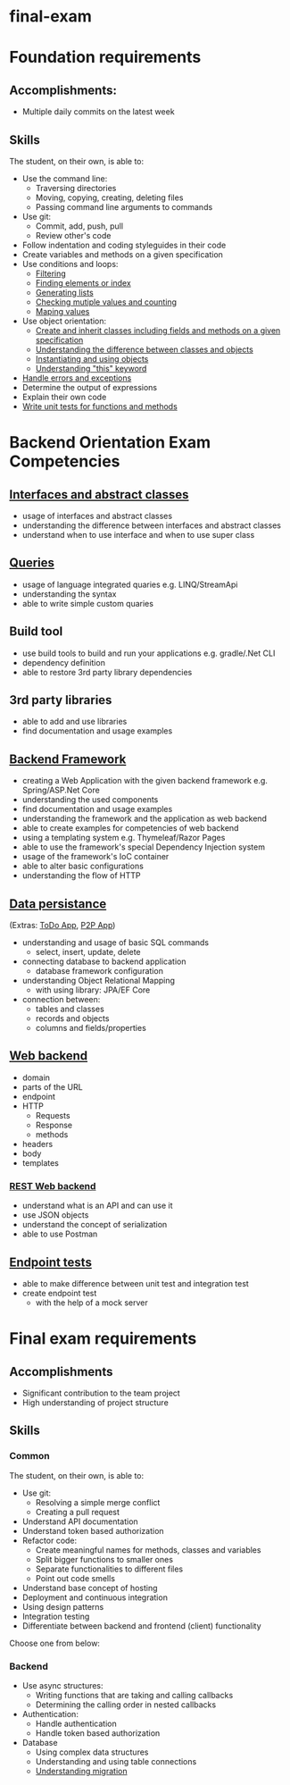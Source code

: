 # final-exam

# Foundation requirements

## Accomplishments:
- Multiple daily commits on the latest week

## Skills
The student, on their own, is able to:
- Use the command line:
  - Traversing directories
  - Moving, copying, creating, deleting files
  - Passing command line arguments to commands
- Use git:
  - Commit, add, push, pull
  - Review other's code
- Follow indentation and coding styleguides in their code
- Create variables and methods on a given specification
- Use conditions and loops:
  - [Filtering](https://github.com/greenfox-academy/fkenessey/blob/master/week-02/Day-4/Unique/src/Unique.java)
  - [Finding elements or index](https://github.com/greenfox-academy/fkenessey/blob/master/week-02/Day-4/Unique/src/Unique.java)
  - [Generating lists](https://github.com/greenfox-academy/fkenessey/blob/master/week-02/Day-4/Unique/src/Unique.java)
  - [Checking mutiple values and counting](https://github.com/greenfox-academy/fkenessey/blob/master/week-02/Day-4/Unique/src/Unique.java)
  - [Maping values](https://github.com/greenfox-academy/fkenessey/blob/master/week-02/Day-3/Exercise-14/src/Exercise14.java)
- Use object orientation:
  - [Create and inherit classes including fields and methods on a given specification](https://github.com/greenfox-academy/fkenessey/tree/master/week-04/Day-2/Exercise-02/src)
  - [Understanding the difference between classes and objects](https://github.com/greenfox-academy/fkenessey/blob/master/week-04/Day-2/Exercise-02/src/Garden.java)
  - [Instantiating and using objects](https://github.com/greenfox-academy/fkenessey/blob/master/week-04/Day-2/Exercise-02/src/Garden.java)
  - [Understanding "this" keyword](https://github.com/greenfox-academy/fkenessey/blob/master/week-04/Day-2/Exercise-02/src/Garden.java)
- [Handle errors and exceptions](https://github.com/greenfox-academy/fkenessey/blob/master/week-03/Day-1/Exercise-09/src/Exercise09ReversedOrder.java)
- Determine the output of expressions
- Explain their own code
- [Write unit tests for functions and methods](https://github.com/greenfox-academy/fkenessey/blob/master/week-04/Day-3/Exercise-08/test/AnimalTest.java)

# Backend Orientation Exam Competencies

## [Interfaces and abstract classes](https://github.com/greenfox-academy/matchmaking/tree/development/src/main/java/com/greenfoxacademy/matchmaking)
- usage of interfaces and abstract classes
- understanding the difference between interfaces and abstract classes
- understand when to use interface and when to use super class

## [Queries](https://github.com/greenfox-academy/fkenessey/blob/master/week-06/Day-2/Exercise-09/src/Exercise09.java)
  - usage of language integrated quaries e.g. LINQ/StreamApi
  - understanding the syntax
  - able to write simple custom quaries
  
## Build tool
- use build tools to build and run your applications e.g. gradle/.Net CLI
- dependency definition
- able to restore 3rd party library dependencies

## 3rd party libraries
- able to add and use libraries
- find documentation and usage examples

## [Backend Framework](https://github.com/greenfox-academy/matchmaking/tree/development/src/main/java/com/greenfoxacademy/matchmaking)
- creating a Web Application with the given backend framework e.g. Spring/ASP.Net Core
- understanding the used components
- find documentation and usage examples
- understanding the framework and the application as web backend
- able to create examples for competencies of web backend
- using a templating system e.g. Thymeleaf/Razor Pages
- able to use the framework's special Dependency Injection system
- usage of the framework's IoC container
- able to alter basic configurations
- understanding the flow of HTTP

## [Data persistance](https://github.com/greenfox-academy/matchmaking/tree/development/src/main/java/com/greenfoxacademy/matchmaking)
(Extras: [ToDo App](https://github.com/greenfox-academy/fkenessey/tree/master/week-08/day-1/Connection_with_MySQL/src/main), [P2P App](https://github.com/greenfox-academy/fkenessey-p2p/tree/master/src/main/java/com/greenfoxacademy/p2p)) 
- understanding and usage of basic SQL commands
  - select, insert, update, delete
- connecting database to backend application
  - database framework configuration
- understanding Object Relational Mapping
  - with using library: JPA/EF Core
- connection between:
  - tables and classes
  - records and objects
  - columns and fields/properties

## [Web backend](https://github.com/greenfox-academy/fkenessey/tree/master/week-08/day-1/Connection_with_MySQL/src/main)
- domain
- parts of the URL
- endpoint
- HTTP
  - Requests
  - Response
  - methods
- headers
- body
- templates

### [REST Web backend](https://github.com/greenfox-academy/matchmaking/tree/development/src/main/java/com/greenfoxacademy/matchmaking)
- understand what is an API and can use it
- use JSON objects
- understand the concept of serialization
- able to use Postman

## [Endpoint tests](https://github.com/greenfox-academy/fkenessey/blob/master/week-09/day-3/dountil/src/test/java/com/greenfoxacademy/dountil/DountilApplicationTests.java)
- able to make difference between unit test and integration test
- create endpoint test
  - with the help of a mock server
  
# Final exam requirements

## Accomplishments
  - Significant contribution to the team project
  - High understanding of project structure
  
## Skills

### Common
The student, on their own, is able to:

- Use git:
  - Resolving a simple merge conflict
  - Creating a pull request
- Understand API documentation
- Understand token based authorization
- Refactor code:
  - Create meaningful names for methods, classes and variables
  - Split bigger functions to smaller ones
  - Separate functionalities to different files
  - Point out code smells
- Understand base concept of hosting
- Deployment and continuous integration
- Using design patterns
- Integration testing
- Differentiate between backend and frontend (client) functionality

Choose one from below:

### Backend
- Use async structures:
  - Writing functions that are taking and calling callbacks
  - Determining the calling order in nested callbacks
- Authentication:
  - Handle authentication
  - Handle token based authorization
- Database
  - Using complex data structures
  - Understanding and using table connections
  - [Understanding migration](https://github.com/greenfox-academy/matchmaking/blob/JAR-25/src/main/resources/db/migration/V0__initial.sql)
